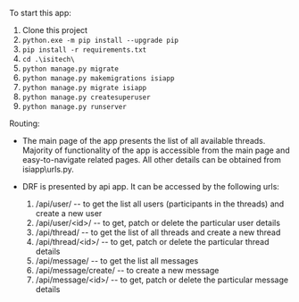 To start this app:
1. Clone this project
2. `python.exe -m pip install --upgrade pip`
3. `pip install -r requirements.txt `
4. `cd .\isitech\`
5. `python manage.py migrate`
6. `python manage.py makemigrations isiapp`
7. `python manage.py migrate isiapp`
8. `python manage.py createsuperuser`
9. `python manage.py runserver`

Routing:
- The main page of the app presents the list of all available threads. 
Majority of functionality of the app is accessible from the main page and easy-to-navigate related pages. 
All other details can be obtained from isiapp\urls.py.
  
- DRF is presented by api app. It can be accessed by the following urls:
    1. /api/user/ -- to get the list all users (participants in the threads) and create a new user
    2. /api/user/\<id>/ -- to get, patch or delete the particular user details
    3. /api/thread/ -- to get the list of all threads and create a new thread
    4. /api/thread/\<id>/ -- to get, patch or delete the particular thread details
    5. /api/message/ -- to get the list all messages
    6. /api/message/create/ -- to create a new message
    7. /api/message/\<id>/ -- to get, patch or delete the particular message details
